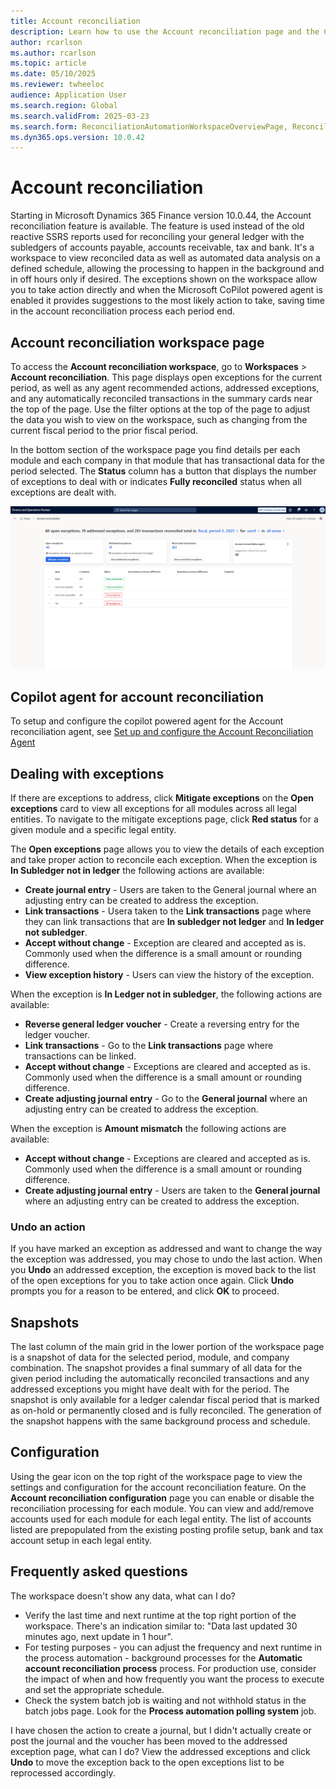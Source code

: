 ```yaml
---
title: Account reconciliation
description: Learn how to use the Account reconciliation page and the Copilot agent that integrates with it.
author: rcarlson
ms.author: rcarlson
ms.topic: article
ms.date: 05/10/2025
ms.reviewer: twheeloc
audience: Application User
ms.search.region: Global
ms.search.validFrom: 2025-03-23
ms.search.form: ReconciliationAutomationWorkspaceOverviewPage, ReconciliationAutomationSnapshot, ReconciliationAutomationWorkspaceExceptionsTaskPage, ReconciliationAutomationWorkspaceReconciledTransactionsPage
ms.dyn365.ops.version: 10.0.42
---
```


# Account reconciliation

Starting in Microsoft Dynamics 365 Finance version 10.0.44, the Account reconciliation feature is available. The feature is used instead of the old reactive SSRS reports used for reconciling your general ledger with the subledgers of accounts payable, accounts receivable, tax and bank. It's a workspace to view reconciled data as well as automated data analysis on a defined schedule, allowing the processing to happen in the background and in off hours only if desired.  The exceptions shown on the workspace allow you to take action directly and when the Microsoft CoPilot powered agent is enabled it provides suggestions to the most likely action to take, saving time in the account reconciliation process each period end. 

## Account reconciliation workspace page

To access the **Account reconciliation workspace**, go to **Workspaces** > **Account reconciliation**. This page displays open exceptions for the current period, as well as any agent recommended actions, addressed exceptions, and any automatically reconciled transactions in the summary cards near the top of the page. Use the filter options at the top of the page to adjust the data you wish to view on the workspace, such as changing from the current fiscal period to the prior fiscal period.  

In the bottom section of the workspace page you find details per each module and each company in that module that has transactional data for the period selected. The **Status** column has a button that displays the number of exceptions to deal with or indicates **Fully reconciled** status when all exceptions are dealt with. 

[![Account Reconciliation workspace](./media/AccountReconciliationWorkspace.png)](./media/AccountReconciliationWorkspace.png)

## Copilot agent for account reconciliation

To setup and configure the copilot powered agent for the Account reconciliation agent, see [Set up and configure the Account Reconciliation Agent](acct-rec-agent.md)

## Dealing with exceptions

If there are exceptions to address, click **Mitigate exceptions** on the **Open exceptions** card to view all exceptions for all modules across all legal entities. To navigate to the mitigate exceptions page, click **Red status** for a given module and a specific legal entity. 

The **Open exceptions** page allows you to view the details of each exception and take proper action to reconcile each exception. 
When the exception is **In Subledger not in ledger** the following actions are available:
- **Create journal entry** - Users are taken to the General journal where an adjusting entry can be created to address the exception.
- **Link transactions** - Usera taken to the **Link transactions** page where they can link transactions that are **In subledger not ledger** and **In ledger not subledger**.
- **Accept without change** - Exception are cleared and accepted as is. Commonly used when the difference is a small amount or rounding difference.
- **View exception history** - Users can view the history of the exception.

When the exception is **In Ledger not in subledger**, the following actions are available:
- **Reverse general ledger voucher** - Create a reversing entry for the ledger voucher.
- **Link transactions** - Go to the **Link transactions** page where transactions can be linked. 
- **Accept without change** - Exceptions are cleared and accepted as is. Commonly used when the difference is a small amount or rounding difference.
- **Create adjusting journal entry** - Go to the **General journal** where an adjusting entry can be created to address the exception.

When the exception is **Amount mismatch** the following actions are available:
- **Accept without change** - Exceptions are cleared and accepted as is. Commonly used when the difference is a small amount or rounding difference.
- **Create adjusting journal entry** - Users are taken to the **General journal** where an adjusting entry can be created to address the exception.

 ### Undo an action
 If you have marked an exception as addressed and want to change the way the exception was addressed, you may chose to undo the last action. When you **Undo** an addressed exception, the exception is moved back to the list of the open exceptions for you to take action once again. Click **Undo** prompts you for a reason to be entered, and click **OK** to proceed. 

## Snapshots

The last column of the main grid in the lower portion of the workspace page is a snapshot of data for the selected period, module, and company combination. The snapshot provides a final summary of all data for the given period including the automatically reconciled transactions and any addressed exceptions you might have dealt with for the period. The snapshot is only available for a ledger calendar fiscal period that is marked as on-hold or permanently closed and is fully reconciled. The generation of the snapshot happens with the same background process and schedule. 

## Configuration

Using the gear icon on the top right of the workspace page to view the settings and configuration for the account reconciliation feature. On the **Account reconciliation configuration** page you can enable or disable the reconciliation processing for each module. You can view and add/remove accounts used for each module for each legal entity. The list of accounts listed are prepopulated from the existing posting profile setup, bank and tax account setup in each legal entity. 

## Frequently asked questions

The workspace doesn't show any data, what can I do?
- Verify the last time and next runtime at the top right portion of the workspace. There's an indication similar to: "Data last updated 30 minutes ago, next update in 1 hour".
- For testing purposes - you can adjust the frequency and next runtime in the process automation - background processes for the **Automatic account reconciliation process** process. For production use, consider the impact of when and how frequently you want the process to execute and set the appropriate schedule.  
- Check the system batch job is waiting and not withhold status in the batch jobs page. Look for the **Process automation polling system** job.

I have chosen the action to create a journal, but I didn't actually create or post the journal and the voucher has been moved to the addressed exception page, what can I do? 
View the addressed exceptions and click **Undo** to move the exception back to the open exceptions list to be reprocessed accordingly. 
 
 

